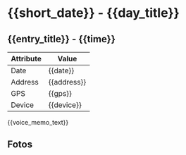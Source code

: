 # {{short_date}} - {{day_title}}

## {{entry_title}} - {{time}}

| Attribute  | Value       |
|------------|-------------|
| Date       | {{date}}    |
| Address    | {{address}} |
| GPS        | {{gps}}     |
| Device     | {{device}}  |

{{voice_memo_text}}

## Fotos

